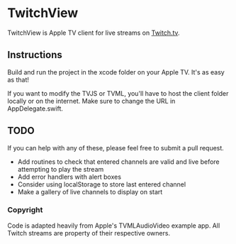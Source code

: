 # TwitchView

TwitchView is Apple TV client for live streams on [Twitch.tv](http://twitch.tv).

## Instructions
Build and run the project in the xcode folder on your Apple TV. It's as easy as that!

If you want to modify the TVJS or TVML, you'll have to host the client folder locally or on the internet. Make sure to change the URL in AppDelegate.swift.

## TODO
If you can help with any of these, please feel free to submit a pull request.

- Add routines to check that entered channels are valid and live before attempting to play the stream
- Add error handlers with alert boxes
- Consider using localStorage to store last entered channel
- Make a gallery of live channels to display on start

### Copyright
Code is adapted heavily from Apple's TVMLAudioVideo example app. All Twitch streams are property of their respective owners.